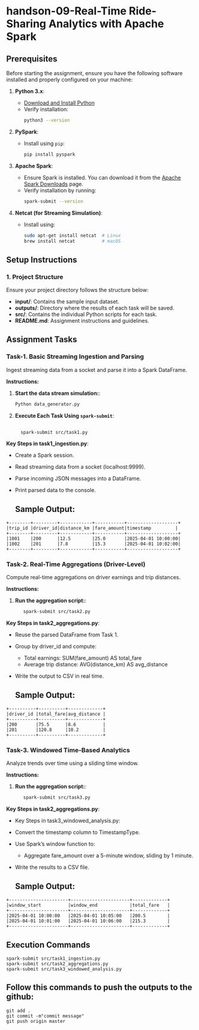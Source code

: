# handson-09-Real-Time Ride-Sharing Analytics with Apache Spark

## **Prerequisites**

Before starting the assignment, ensure you have the following software installed and properly configured on your machine:

1. **Python 3.x**:
   - [Download and Install Python](https://www.python.org/downloads/)
   - Verify installation:
     ```bash
     python3 --version
     ```

2. **PySpark**:
   - Install using `pip`:
     ```bash
     pip install pyspark
     ```

3. **Apache Spark**:
   - Ensure Spark is installed. You can download it from the [Apache Spark Downloads](https://spark.apache.org/downloads.html) page.
   - Verify installation by running:
     ```bash
     spark-submit --version
     ```

4. **Netcat (for Streaming Simulation)**:
   - Install using:
      ```bash
     sudo apt-get install netcat  # Linux
     brew install netcat          # macOS
     ```     

## **Setup Instructions**

### **1. Project Structure**

Ensure your project directory follows the structure below:

- **input/**: Contains the sample input dataset.  
- **outputs/**: Directory where the results of each task will be saved.
- **src/**: Contains the individual Python scripts for each task.
- **README.md**: Assignment instructions and guidelines.

## **Assignment Tasks**  

### **Task-1. Basic Streaming Ingestion and Parsing**

Ingest streaming data from a socket and parse it into a Spark DataFrame.

**Instructions:**

1. **Start the data stream simulation:**:
   ```bash
   Python data_generator.py
   
   ```

2. **Execute Each Task Using `spark-submit`**:
   ```bash
 
     spark-submit src/task1.py

   ```

  **Key Steps in task1_ingestion.py**:

- Create a Spark session.
- Read streaming data from a socket (localhost:9999).
- Parse incoming JSON messages into a DataFrame.
- Print parsed data to the console.

  ## Sample Output:

 ```
+--------+---------+------------+-----------+-------------------+
|trip_id |driver_id|distance_km |fare_amount|timestamp         |
+--------+---------+------------+-----------+-------------------+
|1001    |200      |12.5        |25.0       |2025-04-01 10:00:00|
|1002    |201      |7.8         |15.3       |2025-04-01 10:02:00|
+--------+---------+------------+-----------+-------------------+
```

### **Task-2. Real-Time Aggregations (Driver-Level)**

Compute real-time aggregations on driver earnings and trip distances.

**Instructions:**

1. **Run the aggregation script:**:
   ```bash
      spark-submit src/task2.py
   ```
  **Key Steps in task2_aggregations.py**:

- Reuse the parsed DataFrame from Task 1.
- Group by driver_id and compute:
    - Total earnings: SUM(fare_amount) AS total_fare
    - Average trip distance: AVG(distance_km) AS avg_distance
- Write the output to CSV in real time.

  ## Sample Output:

```
+----------+----------+-------------+
|driver_id |total_fare|avg_distance |
+----------+----------+-------------+
|200       |75.5      |8.6          |
|201       |120.8     |10.2         |
+----------+----------+-------------+
```

### **Task-3. Windowed Time-Based Analytics**

Analyze trends over time using a sliding time window.

**Instructions:**

1. **Run the aggregation script:**:
   ```bash
      spark-submit src/task3.py
   ```
  **Key Steps in task2_aggregations.py**:

- Key Steps in task3_windowed_analysis.py:
- Convert the timestamp column to TimestampType.
- Use Spark’s window function to:
   - Aggregate fare_amount over a 5-minute window, sliding by 1 minute.
- Write the results to a CSV file.

  ## Sample Output:

```
+----------------------+----------------------+-------------+
|window_start          |window_end            |total_fare   |
+----------------------+----------------------+-------------+
|2025-04-01 10:00:00   |2025-04-01 10:05:00   |200.5        |
|2025-04-01 10:01:00   |2025-04-01 10:06:00   |215.3        |
+----------------------+----------------------+-------------+
```

## **Execution Commands**

```
spark-submit src/task1_ingestion.py
spark-submit src/task2_aggregations.py
spark-submit src/task3_windowed_analysis.py
```

## **Follow this commands to push the outputs to the github**:

```
git add .
git commit -m"commit message"
git push origin master
```
